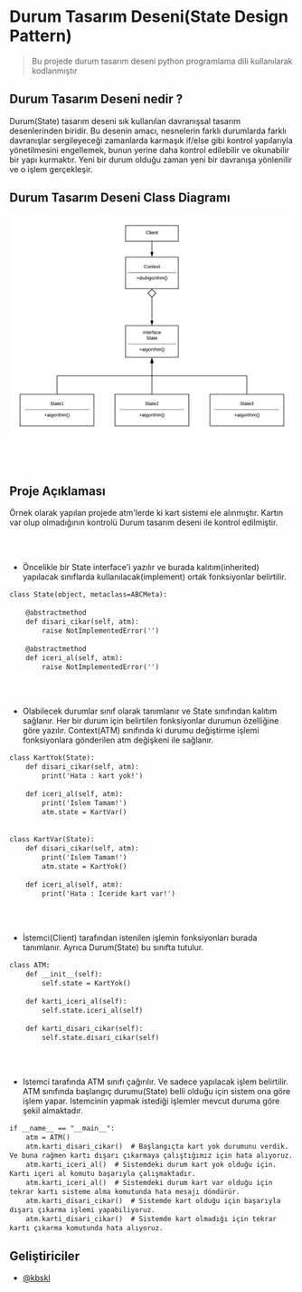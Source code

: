 # Durum Tasarım Deseni(State Design Pattern)
> Bu projede durum tasarım deseni python programlama dili kullanılarak kodlanmıştır

## Durum Tasarım Deseni nedir ?
Durum(State) tasarım deseni sık kullanılan davranışsal tasarım desenlerinden biridir.
Bu desenin amacı, nesnelerin farklı durumlarda farklı davranışlar sergileyeceği zamanlarda karmaşık if/else gibi kontrol yapılarıyla yönetilmesini engellemek, bunun yerine daha kontrol edilebilir ve okunabilir bir yapı kurmaktır.
Yeni bir durum olduğu zaman yeni bir davranışa yönlenilir ve o işlem gerçekleşir.

## Durum Tasarım Deseni Class Diagramı
![Algorithm schema](./StateDiagram.png)
<br></br><br></br>
## Proje Açıklaması
Örnek olarak yapılan projede atm'lerde ki kart sistemi ele alınmıştır. Kartın var olup olmadığının kontrolü Durum tasarım deseni ile kontrol edilmiştir.

 <br></br>
* Öncelikle bir State interface'i yazılır ve burada kalıtım(inherited) yapılacak sınıflarda kullanılacak(implement) ortak fonksiyonlar belirtilir.
```
class State(object, metaclass=ABCMeta):

    @abstractmethod
    def disari_cikar(self, atm):
        raise NotImplementedError('')

    @abstractmethod
    def iceri_al(self, atm):
        raise NotImplementedError('')
```

 <br></br>
* Olabilecek durumlar sınıf olarak tanımlanır ve State sınıfından kalıtım sağlanır. Her bir durum için belirtilen
fonksiyonlar durumun özelliğine göre yazılır. Context(ATM) sınıfında ki durumu değiştirme işlemi fonksiyonlara gönderilen atm değişkeni ile sağlanır.
```
class KartYok(State):
    def disari_cikar(self, atm):
        print('Hata : kart yok!')

    def iceri_al(self, atm):
        print('Islem Tamam!')
        atm.state = KartVar()


class KartVar(State):
    def disari_cikar(self, atm):
        print('Islem Tamam!')
        atm.state = KartYok()

    def iceri_al(self, atm):
        print('Hata : Iceride kart var!')
```
<br></br>
* İstemci(Client) tarafından istenilen işlemin fonksiyonları burada tanımlanır. Ayrıca Durum(State) bu sınıfta
tutulur.
```
class ATM:
    def __init__(self):
        self.state = KartYok()

    def karti_iceri_al(self):
        self.state.iceri_al(self)

    def karti_disari_cikar(self):
        self.state.disari_cikar(self)
```
<br></br>
* Istemci tarafında ATM sınıfı çağırılır. Ve sadece yapılacak işlem belirtilir. ATM sınıfında başlangıç
durumu(State) belli olduğu için sistem ona göre işlem yapar. Istemcinin yapmak istediği işlemler
mevcut duruma göre şekil almaktadır.
```
if __name__ == "__main__":
    atm = ATM()
    atm.karti_disari_cikar()  # Başlangıçta kart yok durumunu verdik. Ve buna rağmen kartı dışarı çıkarmaya çalıştığımız için hata alıyoruz.
    atm.karti_iceri_al()  # Sistemdeki durum kart yok olduğu için. Kartı içeri al komutu başarıyla çalışmaktadır.
    atm.karti_iceri_al()  # Sistemdeki durum kart var olduğu için tekrar kartı sisteme alma komutunda hata mesajı döndürür.
    atm.karti_disari_cikar()  # Sistemde kart olduğu için başarıyla dışarı çıkarma işlemi yapabiliyoruz.
    atm.karti_disari_cikar()  # Sistemde kart olmadığı için tekrar kartı çıkarma komutunda hata alıyoruz.
```

## Geliştiriciler
* [@kbskl](https://github.com/kbskl)
